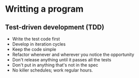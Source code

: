# Writting a program

## Test-driven development (TDD)

- Write the test code first
- Develop in iteration cycles
- Keep the code simple
- Refactor whenever and wherever you notice the opportunity
- Don't release anything until it passes all the tests
- Don't put in anything that's not in the spec
- No killer schedules; work regular hours.
